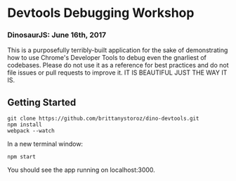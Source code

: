 # Devtools Debugging Workshop
### DinosaurJS: June 16th, 2017 

This is a purposefully terribly-built application for the sake of demonstrating how to use Chrome's Developer Tools to debug even the gnarliest of codebases. Please do not use it as a reference for best practices and do not file issues or pull requests to improve it. IT IS BEAUTIFUL JUST THE WAY IT IS.


## Getting Started

`git clone https://github.com/brittanystoroz/dino-devtools.git`  
`npm install`  
`webpack --watch`  

In a new terminal window:

`npm start`  

You should see the app running on localhost:3000.